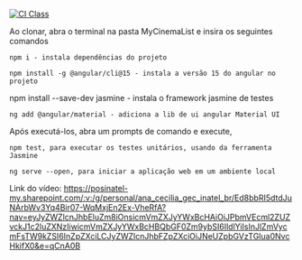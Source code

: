 [![CI Class](https://github.com/JoaoP-Souza/C214-TrabalhoFinal/actions/workflows/ci.yml/badge.svg)](https://github.com/JoaoP-Souza/C214-TrabalhoFinal/actions/workflows/ci.yml)

Ao clonar, abra o terminal na pasta MyCinemaList e insira os seguintes comandos

    npm i - instala dependências do projeto
    
    npm install -g @angular/cli@15 - instala a versão 15 do angular no projeto

npm install --save-dev jasmine - instala o framework jasmine de testes
    
    ng add @angular/material - adiciona a lib de ui angular Material UI

Após executá-los, abra um prompts de comando e execute,

    npm test, para executar os testes unitários, usando da ferramenta Jasmine
    
    ng serve --open, para iniciar a aplicação web em um ambiente local
Link do vídeo: 
https://posinatel-my.sharepoint.com/:v:/g/personal/ana_cecilia_gec_inatel_br/Ed8bbRI5dtdJuNArbWv3Yq4Bir07-WqMxjEn2Ex-VheRfA?nav=eyJyZWZlcnJhbEluZm8iOnsicmVmZXJyYWxBcHAiOiJPbmVEcml2ZUZvckJ1c2luZXNzIiwicmVmZXJyYWxBcHBQbGF0Zm9ybSI6IldlYiIsInJlZmVycmFsTW9kZSI6InZpZXciLCJyZWZlcnJhbFZpZXciOiJNeUZpbGVzTGlua0NvcHkifX0&e=qCnA0B
